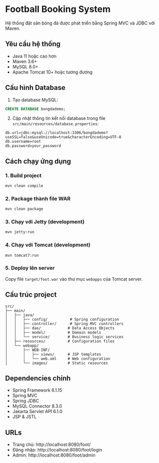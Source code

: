 # Football Booking System

Hệ thống đặt sân bóng đá được phát triển bằng Spring MVC và JDBC với Maven.

## Yêu cầu hệ thống

- Java 11 hoặc cao hơn
- Maven 3.6+ 
- MySQL 8.0+
- Apache Tomcat 10+ hoặc tương đương

## Cấu hình Database

1. Tạo database MySQL:
```sql
CREATE DATABASE bongdademo;
```

2. Cập nhật thông tin kết nối database trong file `src/main/resources/database.properties`:
```properties
db.url=jdbc:mysql://localhost:3306/bongdademo?useSSL=false&useUnicode=true&characterEncoding=UTF-8
db.username=root
db.password=your_password
```

## Cách chạy ứng dụng

### 1. Build project
```bash
mvn clean compile
```

### 2. Package thành file WAR
```bash
mvn clean package
```

### 3. Chạy với Jetty (development)
```bash
mvn jetty:run
```

### 4. Chạy với Tomcat (development)
```bash
mvn tomcat7:run
```

### 5. Deploy lên server
Copy file `target/foot.war` vào thư mục `webapps` của Tomcat server.

## Cấu trúc project

```
src/
├── main/
│   ├── java/
│   │   ├── config/          # Spring configuration
│   │   ├── controller/      # Spring MVC controllers
│   │   ├── dao/            # Data Access Objects
│   │   ├── model/          # Domain models
│   │   └── service/        # Business logic services
│   ├── resources/          # Configuration files
│   └── webapp/
│       ├── WEB-INF/
│       │   ├── views/      # JSP templates
│       │   └── web.xml     # Web configuration
│       └── images/         # Static resources
```

## Dependencies chính

- Spring Framework 6.1.15
- Spring MVC
- Spring JDBC
- MySQL Connector 8.3.0
- Jakarta Servlet API 6.1.0
- JSP & JSTL

## URLs

- Trang chủ: http://localhost:8080/foot/
- Đăng nhập: http://localhost:8080/foot/login
- Admin: http://localhost:8080/foot/admin
